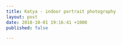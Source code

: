 ```yaml
---
title: Katya - indoor portrait photography
layout: post
date: 2018-10-01 19:16:41 +1000
published: false

---
```


